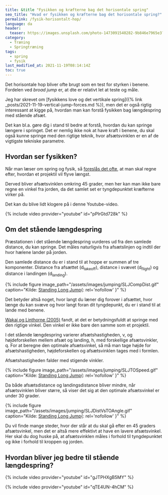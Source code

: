 ```yaml
---
title: &title "Fysikken og kræfterne bag det horisontale spring"
seo_title: "Hvad er fysikken og kræfterne bag det horisontale spring?"
permalink: /fysik-horisontalt-hop/
language: da
header:
  teaser: https://images.unsplash.com/photo-1473091540282-9b846e7965e3?ixlib=rb-1.2.1&ixid=MnwxMjA3fDB8MHxwaG90by1wYWdlfHx8fGVufDB8fHx8&auto=format&fit=crop&h=300&w=400&q=10
category:
  - Træning
  - Springtræning
tags:
  - spring
  - fysik
last_modified_at: 2021-11-19T08:14:14Z
toc: true
---
```


Det horisontale hop bliver ofte brugt som en test for styrken i benene. Fordelen ved _broad jump_ er, at dte er relativt let at teste og måle.

Jeg har skrevet om [fysikkens love og det vertikale spring]({% link _posts/2021-11-19-vertical-jump-forces.md %}), men det er også rigtig interessant at kigge på, hvordan man kan forstå fysikken bag længdespring med stående afsæt.

Det kan bl.a. gøre dig i stand til bedre at forstå, hvordan du kan springe længere i springet. Det er nemlig ikke nok at have kraft i benene, du skal også kunne springe med den rigtige teknik, hvor afsætsvinklen er en af de vigtigste tekniske parametre.

## Hvordan ser fysikken?

Når man læser om spring og fysik, så [foreslås det ofte](https://www.schoolphysics.co.uk/age16-19/Mechanics/Dynamics/text/Long_jumping/index.html), at man skal regne efter, hvordan et projektil vil flyve længst.

Derved bliver afsætsvinklen omkring 45 grader, men her kan man ikke bare regne en vinkel fra jorden, da det samlet set er tyngdepunktet kræfterne virker på.

Det kan du blive lidt klogere på i denne Youtube-video.

{% include video provider="youtube" id="pPlrGtd728k" %}

## Om det stående længdespring

Præstationen i det stående længdespring vurderes ud fra den samlede distance, du kan springe. Det måles naturligvis fra afsætslinjen og indtil der hvor hælene lander på jorden.

Den samlede distance du er i stand til at hoppe er summen af tre komponenter. Distance fra afsættet (d<sub>takeoff</sub>), distance i svævet (d<sub>flight</sub>) og distance i landingen (d<sub>landing</sub>).

{% include figure image_path="/assets/images/jumping/SLJCompDist.gif" caption="Kilde: [Standing Long Jump](https://web.archive.org/web/20210729020721/https://www.brunel.ac.uk/~spstnpl/BiomechanicsAthletics/StandingLongJump.htm){: rel='nofollow' }" %}

Det betyder altså noget, hvor langt du læner dig forover i afsættet, hvor længe du kan svæve og hvor langt foran dit tyngdepunkt, du er i stand til at lande med benene.

[Wakai og Linthorne (2005)](https://www.sciencedirect.com/science/article/abs/pii/S0167945704001186) fandt, at det er betydningsfuldt at springe med den rigtige vinkel. Den vinkel er ikke bare den samme som et projektil.

I det stående længdespring varierer afsætshastigheden, v, og højdeforskellen mellem afsæt og landing, h, med forskellige afsætsvinkler, q. For at beregne den optimale afsætsvinkel, så må man tage højde for afsætshastigheden, højdeforskellen og afsætsvinklen tages med i formlen.

Afsætshastigheden falder med stigende vinkler.

{% include figure image_path="/assets/images/jumping/SLJTOSpeed.gif" caption="Kilde: [Standing Long Jump](https://web.archive.org/web/20210729020721/https://www.brunel.ac.uk/~spstnpl/BiomechanicsAthletics/StandingLongJump.htm){: rel='nofollow' }" %}

Da både afsætsdistance og landingsdistance bliver mindre, når afsætsvinklen bliver større, så viser det sig at den optimale afsætsvinkel er under 30 grader.

{% include figure image_path="/assets/images/jumping/SLJDistVsTOAngle.gif" caption="Kilde: [Standing Long Jump](https://web.archive.org/web/20210729020721/https://www.brunel.ac.uk/~spstnpl/BiomechanicsAthletics/StandingLongJump.htm){: rel='nofollow' }" %}

Du vil finde mange steder, hvor der står at du skal gå efter en 45 graders afsætsvinkel, men det er altså mere effektivt at have en lavere afsætsvinkel. Her skal du dog huske på, at afsætsvinklen måles i forhold til tyngdepunktet og ikke i forhold til kroppen og jorden.

## Hvordan bliver jeg bedre til stående længdespring?

{% include video provider="youtube" id="gJTPHXgB5MY" %}

{% include video provider="youtube" id="qTE4UN-4hCM" %}
